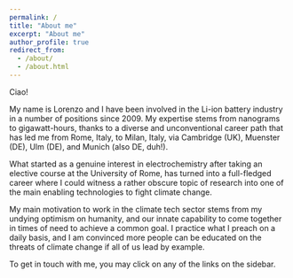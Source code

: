```yaml
---
permalink: /
title: "About me"
excerpt: "About me"
author_profile: true
redirect_from: 
  - /about/
  - /about.html
---
```

Ciao! 

My name is Lorenzo and I have been involved in the Li-ion battery industry in a number of positions since 2009. My expertise stems from nanograms to gigawatt-hours, thanks to a diverse and unconventional career path that has led me from Rome, Italy, to Milan, Italy, via Cambridge (UK), Muenster (DE), Ulm (DE), and Munich (also DE, duh!).

What started as a genuine interest in electrochemistry after taking an elective course at the University of Rome, has turned into a full-fledged career where I could witness a rather obscure topic of research into one of the main enabling technologies to fight climate change.

My main motivation to work in the climate tech sector stems from my undying optimism on humanity, and our innate capability to come together in times of need to achieve a common goal. I practice what I preach on a daily basis, and I am convinced more people can be educated on the threats of climate change if all of us lead by example.

To get in touch with me, you may click on any of the links on the sidebar.